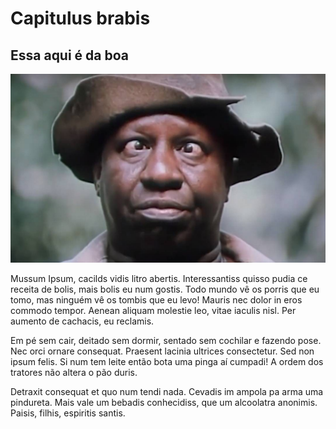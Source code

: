 # Capitulus brabis

## Essa aqui é da boa

![Cacildis](/imagens/2288359.jpg)

Mussum Ipsum, cacilds vidis litro abertis. Interessantiss quisso pudia ce receita de bolis, mais bolis eu num gostis. Todo mundo vê os porris que eu tomo, mas ninguém vê os tombis que eu levo! Mauris nec dolor in eros commodo tempor. Aenean aliquam molestie leo, vitae iaculis nisl. Per aumento de cachacis, eu reclamis.

Em pé sem cair, deitado sem dormir, sentado sem cochilar e fazendo pose. Nec orci ornare consequat. Praesent lacinia ultrices consectetur. Sed non ipsum felis. Si num tem leite então bota uma pinga aí cumpadi! A ordem dos tratores não altera o pão duris.

Detraxit consequat et quo num tendi nada. Cevadis im ampola pa arma uma pindureta. Mais vale um bebadis conhecidiss, que um alcoolatra anonimis. Paisis, filhis, espiritis santis.
